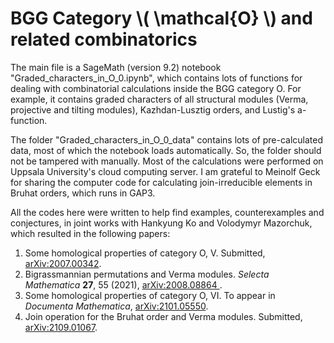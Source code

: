 # BGG Category \\( \mathcal{O} \\) and related combinatorics

The main file is a SageMath (version 9.2) notebook "Graded_characters_in_O_0.ipynb", which contains lots of functions for dealing with combinatorial calculations inside the BGG category O. For example, it contains graded characters of all structural modules (Verma, projective and tilting modules), Kazhdan-Lusztig orders, and Lustig's a-function.

The folder "Graded_characters_in_O_0_data" contains lots of pre-calculated data, most of which the notebook loads automatically. So, the folder should not be tampered with manually. Most of the calculations were performed on Uppsala University's cloud computing server. I am grateful to Meinolf Geck for sharing the computer code for calculating join-irreducible elements in Bruhat orders, which runs in GAP3.

All the codes here were written to help find examples, counterexamples and conjectures, in joint works with Hankyung Ko and Volodymyr Mazorchuk, which resulted in the following papers:
1. Some homological properties of category O, V. Submitted, [arXiv:2007.00342](https://arxiv.org/abs/2007.00342).
2. Bigrassmannian permutations and Verma modules. *Selecta Mathematica* **27**, 55 (2021), [arXiv:2008.08864
](https://arxiv.org/abs/2008.08864).     
3. Some homological properties of category O, VI. To appear in *Documenta Mathematica*, [arXiv:2101.05550](https://arxiv.org/abs/2101.05550).
4. Join operation for the Bruhat order and Verma modules. Submitted, [arXiv:2109.01067](https://arxiv.org/abs/2109.01067).

